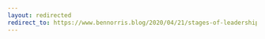 ```yaml
---
layout: redirected
redirect_to: https://www.bennorris.blog/2020/04/21/stages-of-leadership.html
---
```

